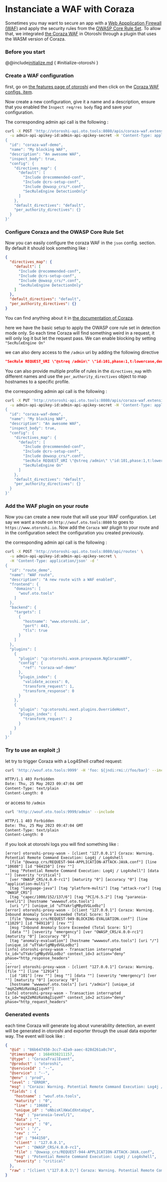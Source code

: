 # Instanciate a WAF with Coraza

Sometimes you may want to secure an app with a [Web Appplication Firewall (WAF)](https://en.wikipedia.org/wiki/Web_application_firewall) and apply the security rules from the [OWASP Core Rule Set](https://owasp.org/www-project-modsecurity-core-rule-set/). To allow that, we integrated [the Coraza WAF](https://coraza.io/) in Otoroshi through a plugin that uses the WASM version of Coraza.

### Before you start

@@include[initialize.md](../includes/initialize.md) { #initialize-otoroshi }

### Create a WAF configuration

first, go on [the features page of otoroshi](http://otoroshi.oto.tools:8080/bo/dashboard/features) and then click on the [Coraza WAF configs. item](http://otoroshi.oto.tools:8080/bo/dashboard/extensions/coraza-waf/coraza-configs). 

Now create a new configuration, give it a name and a description, ensure that you enabled the `Inspect req/res body` flag and save your configuration.

The corresponding admin api call is the following :

```sh
curl -X POST 'http://otoroshi-api.oto.tools:8080/apis/coraza-waf.extensions.otoroshi.io/v1/coraza-configs' \
  -u admin-api-apikey-id:admin-api-apikey-secret -H 'Content-Type: application/json' -d '
{
  "id": "coraza-waf-demo",
  "name": "My blocking WAF",
  "description": "An awesome WAF",
  "inspect_body": true,
  "config": {
    "directives_map": {
      "default": [
        "Include @recommended-conf",
        "Include @crs-setup-conf",
        "Include @owasp_crs/*.conf",
        "SecRuleEngine DetectionOnly"
      ]
    },
    "default_directives": "default",
    "per_authority_directives": {}
  }
}'
```

### Configure Coraza and the OWASP Core Rule Set

Now you can easily configure the coraza WAF in the `json` config. section. By default it should look something like :

```json
{
  "directives_map": {
    "default": [
      "Include @recommended-conf",
      "Include @crs-setup-conf",
      "Include @owasp_crs/*.conf",
      "SecRuleEngine DetectionOnly"
    ]
  },
  "default_directives": "default",
  "per_authority_directives": {}
}
```

You can find anything about it in [the documentation of Coraza](https://coraza.io/docs/tutorials/introduction/).

here we have the basic setup to apply the OWASP core rule set in detection mode only. 
So each time Coraza will find something weird in a request, it will only log it but let the request pass.
 We can enable blocking by setting `"SecRuleEngine On"`

we can also deny access to the `/admin` uri by adding the following directive

```json
"SecRule REQUEST_URI \"@streq /admin\" \"id:101,phase:1,t:lowercase,deny\""
```

You can also provide multiple profile of rules in the `directives_map` with different names and use the `per_authority_directives` object to map hostnames to a specific profile.

the corresponding admin api call is the following :

```sh
curl -X PUT 'http://otoroshi-api.oto.tools:8080/apis/coraza-waf.extensions.otoroshi.io/v1/coraza-configs/coraza-waf-demo' \
  -u admin-api-apikey-id:admin-api-apikey-secret -H 'Content-Type: application/json' -d '
{
  "id": "coraza-waf-demo",
  "name": "My blocking WAF",
  "description": "An awesome WAF",
  "inspect_body": true,
  "config": {
    "directives_map": {
      "default": [
        "Include @recommended-conf",
        "Include @crs-setup-conf",
        "Include @owasp_crs/*.conf",
        "SecRule REQUEST_URI \"@streq /admin\" \"id:101,phase:1,t:lowercase,deny\"",
        "SecRuleEngine On"
      ]
    },
    "default_directives": "default",
    "per_authority_directives": {}
  }
}'
```

### Add the WAF plugin on your route

Now you can create a new route that will use your WAF configuration. Let say we want a route on `http://wouf.oto.tools:8080` to goes to `https://www.otoroshi.io`. Now add the `Coraza WAF` plugin to your route and in the configuration select the configuration you created previously.

the corresponding admin api call is the following :

```sh
curl -X POST 'http://otoroshi-api.oto.tools:8080/api/routes' \
  -u admin-api-apikey-id:admin-api-apikey-secret \
  -H 'Content-Type: application/json' -d '
{
  "id": "route_demo",
  "name": "WAF route",
  "description": "A new route with a WAF enabled",
  "frontend": {
    "domains": [
      "wouf.oto.tools"
    ]
  },
  "backend": {
    "targets": [
      {
        "hostname": "www.otoroshi.io",
        "port": 443,
        "tls": true
      }
    ]
  },
  "plugins": [
    {
      "plugin": "cp:otoroshi.wasm.proxywasm.NgCorazaWAF",
      "config": {
        "ref": "coraza-waf-demo"
      },
      "plugin_index": {
        "validate_access": 0,
        "transform_request": 1,
        "transform_response": 0
      }
    },
    {
      "plugin": "cp:otoroshi.next.plugins.OverrideHost",
      "plugin_index": {
        "transform_request": 2
      }
    }
  ]
}'
```

### Try to use an exploit ;)

let try to trigger Coraza with a Log4Shell crafted request:

```sh
curl 'http://wouf.oto.tools:9999' -H 'foo: ${jndi:rmi://foo/bar}' --include

HTTP/1.1 403 Forbidden
Date: Thu, 25 May 2023 09:47:04 GMT
Content-Type: text/plain
Content-Length: 0

```

or access to `/admin`

```sh
curl 'http://wouf.oto.tools:9999/admin' --include

HTTP/1.1 403 Forbidden
Date: Thu, 25 May 2023 09:47:04 GMT
Content-Type: text/plain
Content-Length: 0

```

if you look at otoroshi logs you will find something like :

```log
[error] otoroshi-proxy-wasm - [client "127.0.0.1"] Coraza: Warning. Potential Remote Command Execution: Log4j / Log4shell 
  [file "@owasp_crs/REQUEST-944-APPLICATION-ATTACK-JAVA.conf"] [line "10608"] [id "944150"] [rev ""] 
  [msg "Potential Remote Command Execution: Log4j / Log4shell"] [data ""] [severity "critical"] 
  [ver "OWASP_CRS/4.0.0-rc1"] [maturity "0"] [accuracy "0"] [tag "application-multi"] 
  [tag "language-java"] [tag "platform-multi"] [tag "attack-rce"] [tag "OWASP_CRS"] 
  [tag "capec/1000/152/137/6"] [tag "PCI/6.5.2"] [tag "paranoia-level/1"] [hostname "wwwwouf.oto.tools"] 
  [uri "/"] [unique_id "uTYakrlgMBydVGLodbz"]
[error] otoroshi-proxy-wasm - [client "127.0.0.1"] Coraza: Warning. Inbound Anomaly Score Exceeded (Total Score: 5) 
  [file "@owasp_crs/REQUEST-949-BLOCKING-EVALUATION.conf"] [line "11029"] [id "949110"] [rev ""] 
  [msg "Inbound Anomaly Score Exceeded (Total Score: 5)"] 
  [data ""] [severity "emergency"] [ver "OWASP_CRS/4.0.0-rc1"] [maturity "0"] [accuracy "0"] 
  [tag "anomaly-evaluation"] [hostname "wwwwouf.oto.tools"] [uri "/"] [unique_id "uTYakrlgMBydVGLodbz"]
[info] otoroshi-proxy-wasm - Transaction interrupted tx_id="uTYakrlgMBydVGLodbz" context_id=3 action="deny" phase="http_response_headers"
...
[error] otoroshi-proxy-wasm - [client "127.0.0.1"] Coraza: Warning.  [file ""] [line "12914"] 
  [id "101"] [rev ""] [msg ""] [data ""] [severity "emergency"] [ver ""] [maturity "0"] [accuracy "0"] 
  [hostname "wwwwouf.oto.tools"] [uri "/admin"] [unique_id "mqXZeMdzRaVAqIiqvHf"]
[info] otoroshi-proxy-wasm - Transaction interrupted tx_id="mqXZeMdzRaVAqIiqvHf" context_id=2 action="deny" phase="http_request_headers"
```

### Generated events

each time Coraza will generate log about vunerability detection, an event will be generated in otoroshi and exporter through the usual data exporter way. The event will look like :

```json
{
  "@id" : "86b647450-3cc7-42a9-aaec-828d261a8c74",
  "@timestamp" : 1684938211157,
  "@type" : "CorazaTrailEvent",
  "@product" : "otoroshi",
  "@serviceId" : "--",
  "@service" : "--",
  "@env" : "prod",
  "level" : "ERROR",
  "msg" : "Coraza: Warning. Potential Remote Command Execution: Log4j / Log4shell",
  "fields" : {
    "hostname" : "wouf.oto.tools",
    "maturity" : "0",
    "line" : "10608",
    "unique_id" : "oNbisKlXWaCdXntaUpq",
    "tag" : "paranoia-level/1",
    "data" : "",
    "accuracy" : "0",
    "uri" : "/",
    "rev" : "",
    "id" : "944150",
    "client" : "127.0.0.1",
    "ver" : "OWASP_CRS/4.0.0-rc1",
    "file" : "@owasp_crs/REQUEST-944-APPLICATION-ATTACK-JAVA.conf",
    "msg" : "Potential Remote Command Execution: Log4j / Log4shell",
    "severity" : "critical"
  },
  "raw" : "[client \"127.0.0.1\"] Coraza: Warning. Potential Remote Command Execution: Log4j / Log4shell [file \"@owasp_crs/REQUEST-944-APPLICATION-ATTACK-JAVA.conf\"] [line \"10608\"] [id \"944150\"] [rev \"\"] [msg \"Potential Remote Command Execution: Log4j / Log4shell\"] [data \"\"] [severity \"critical\"] [ver \"OWASP_CRS/4.0.0-rc1\"] [maturity \"0\"] [accuracy \"0\"] [tag \"application-multi\"] [tag \"language-java\"] [tag \"platform-multi\"] [tag \"attack-rce\"] [tag \"OWASP_CRS\"] [tag \"capec/1000/152/137/6\"] [tag \"PCI/6.5.2\"] [tag \"paranoia-level/1\"] [hostname \"wouf.oto.tools\"] [uri \"/\"] [unique_id \"oNbisKlXWaCdXntaUpq\"]\n",
}
```